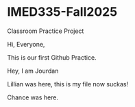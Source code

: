 # IMED335-Fall2025
Classroom Practice Project

Hi, Everyone,

This is our first Github Practice.


Hey, I am Jourdan

Lillian was here, this is my file now suckas!


Chance was here.


